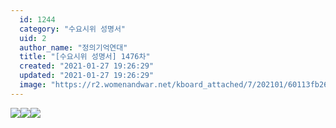 ```yaml
---
  id: 1244
  category: "수요시위 성명서"
  uid: 2
  author_name: "정의기억연대"
  title: "[수요시위 성명서] 1476차"
  created: "2021-01-27 19:26:29"
  updated: "2021-01-27 19:26:29"
  image: "https://r2.womenandwar.net/kboard_attached/7/202101/60113fb26c7ff4673469.jpg"
---
```

![](https://r2.womenandwar.net/kboard_attached/7/202101/60113fb26c7ff4673469.jpg)![](https://r2.womenandwar.net/kboard_attached/7/202101/60113fb2790f87130031.jpg)![](https://r2.womenandwar.net/kboard_attached/7/202101/60113fb281cc46952225.jpg)